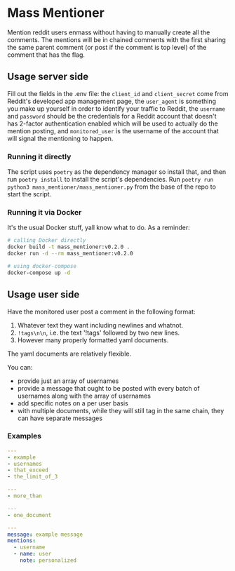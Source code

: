 # Mass Mentioner

Mention reddit users enmass without having to manually create all the comments.  The mentions will be in chained comments with the first sharing the same parent comment (or post if the comment is top level) of the comment that has the flag.

## Usage server side

Fill out the fields in the .env file: the `client_id` and `client_secret` come from Reddit's developed app management page, the `user_agent` is something you make up yourself in order to identify your traffic to Reddit, the `username` and `password` should be the credentials for a Reddit account that doesn't has 2-factor authentication enabled which will be used to actually do the mention posting, and `monitored_user` is the username of the account that will signal the mentioning to happen.

### Running it directly

The script uses `poetry` as the dependency manager so install that, and then run `poetry install` to install the script's dependencies.  Run `poetry run python3 mass_mentioner/mass_mentioner.py` from the base of the repo to start the script.

### Running it via Docker

It's the usual Docker stuff, yall know what to do.  As a reminder:

```sh
# calling Docker directly
docker build -t mass_mentioner:v0.2.0 .
docker run -d --rm mass_mentioner:v0.2.0
```

```sh
# using docker-compose
docker-compose up -d
```

## Usage user side

Have the monitored user post a comment in the following format:

1. Whatever text they want including newlines and whatnot.
2. `!tags\n\n`, i.e. the text '!tags' followed by two new lines.
3. However many properly formatted yaml documents.

The yaml documents are relatively flexible.

You can:
 * provide just an array of usernames
 * provide a message that ought to be posted with every batch of usernames along with the array of usernames
 * add specific notes on a per user basis
 * with multiple documents, while they will still tag in the same chain, they can have separate messages

### Examples

```yaml
---
- example
- usernames
- that_exceed
- the_limit_of_3
```

```yaml
---
- more_than

---
- one_document
```

```yaml
---
message: example message
mentions:
  - username
  - name: user
    note: personalized
```

